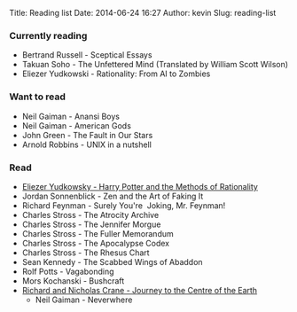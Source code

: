 Title: Reading list
Date: 2014-06-24 16:27
Author: kevin
Slug: reading-list

### Currently reading

-   Bertrand Russell - Sceptical Essays
-   Takuan Soho - The Unfettered Mind (Translated by William Scott
    Wilson)
-   Eliezer Yudkowski - Rationality: From AI to Zombies

### Want to read

-   Neil Gaiman - Anansi Boys
-   Neil Gaiman - American Gods
-   John Green - The Fault in Our Stars
-   Arnold Robbins - UNIX in a nutshell

### Read

-   [Eliezer Yudkowsky - Harry Potter and the Methods of Rationality](http://hpmor.com/)
-   Jordan Sonnenblick - Zen and the Art of Faking It
-   Richard Feynman - Surely You're  Joking, Mr. Feynman!
-   Charles Stross - The Atrocity Archive
-   Charles Stross - The Jennifer Morgue
-   Charles Stross - The Fuller Memorandum
-   Charles Stross - The Apocalypse Codex
-   Charles Stross - The Rhesus Chart
-   Sean Kennedy - The Scabbed Wings of Abaddon
-   Rolf Potts - Vagabonding
-   Mors Kochanski - Bushcraft
-   [Richard and Nicholas Crane - Journey to the Centre of the
    Earth](http://www.crazyguyonabike.com/doc/page/?page_id=134003)
    -   Neil Gaiman - Neverwhere